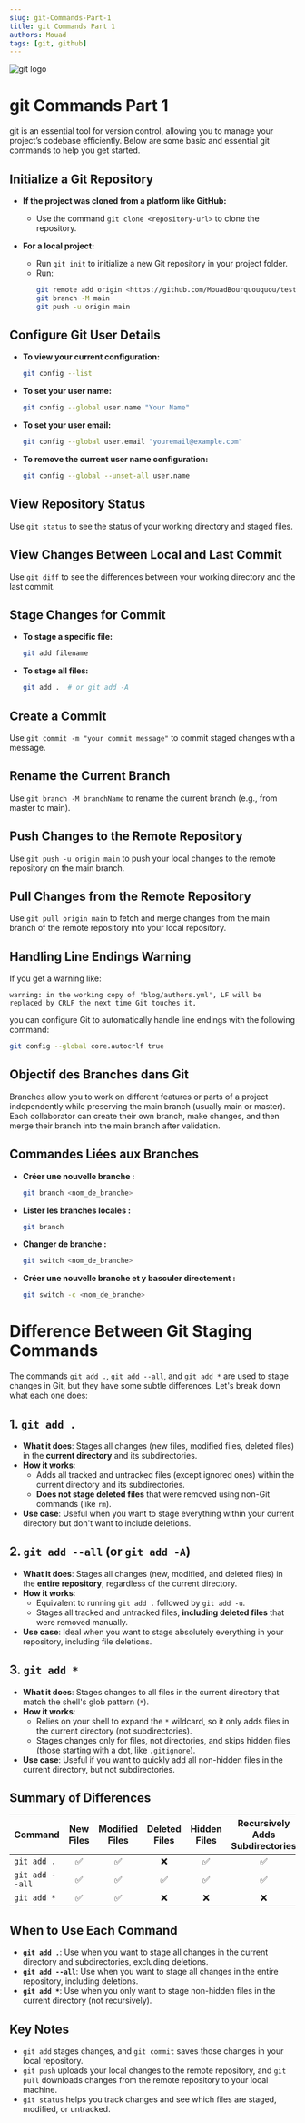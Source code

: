 ```yaml
---
slug: git-Commands-Part-1
title: git Commands Part 1
authors: Mouad
tags: [git, github]
---
```

![git logo](git-commands-part1.png)

# git Commands Part 1

git is an essential tool for version control, allowing you to manage your project’s codebase efficiently. Below are some basic and essential git commands to help you get started.

<!-- truncate -->

## Initialize a Git Repository

- **If the project was cloned from a platform like GitHub:**
    - Use the command `git clone <repository-url>` to clone the repository.

- **For a local project:**
    - Run `git init` to initialize a new Git repository in your project folder.
    - Run:
        ```sh
        git remote add origin <https://github.com/MouadBourquouquou/test-repo.git>
        git branch -M main
        git push -u origin main
        ```

## Configure Git User Details

- **To view your current configuration:**
    ```sh
    git config --list
    ```

- **To set your user name:**
    ```sh
    git config --global user.name "Your Name"
    ```

- **To set your user email:**
    ```sh
    git config --global user.email "youremail@example.com"
    ```

- **To remove the current user name configuration:**
    ```sh
    git config --global --unset-all user.name
    ```

## View Repository Status

Use `git status` to see the status of your working directory and staged files.

## View Changes Between Local and Last Commit

Use `git diff` to see the differences between your working directory and the last commit.

## Stage Changes for Commit

- **To stage a specific file:**
    ```sh
    git add filename
    ```

- **To stage all files:**
    ```sh
    git add .  # or git add -A
    ```

## Create a Commit

Use `git commit -m "your commit message"` to commit staged changes with a message.

## Rename the Current Branch

Use `git branch -M branchName` to rename the current branch (e.g., from master to main).

## Push Changes to the Remote Repository

Use `git push -u origin main` to push your local changes to the remote repository on the main branch.

## Pull Changes from the Remote Repository

Use `git pull origin main` to fetch and merge changes from the main branch of the remote repository into your local repository.

## Handling Line Endings Warning

If you get a warning like:

```
warning: in the working copy of 'blog/authors.yml', LF will be replaced by CRLF the next time Git touches it,
```

you can configure Git to automatically handle line endings with the following command:

```sh
git config --global core.autocrlf true
```

## Objectif des Branches dans Git

Branches allow you to work on different features or parts of a project independently while preserving the main branch (usually main or master). Each collaborator can create their own branch, make changes, and then merge their branch into the main branch after validation.

## Commandes Liées aux Branches

- **Créer une nouvelle branche :**
    ```sh
    git branch <nom_de_branche>
    ```

- **Lister les branches locales :**
    ```sh
    git branch
    ```

- **Changer de branche :**
    ```sh
    git switch <nom_de_branche>
    ```

- **Créer une nouvelle branche et y basculer directement :**
    ```sh
    git switch -c <nom_de_branche>
    ```
# Difference Between Git Staging Commands

The commands `git add .`, `git add --all`, and `git add *` are used to stage changes in Git, but they have some subtle differences. Let's break down what each one does:

## 1. `git add .`
- **What it does**: Stages all changes (new files, modified files, deleted files) in the **current directory** and its subdirectories.
- **How it works**: 
  - Adds all tracked and untracked files (except ignored ones) within the current directory and its subdirectories.
  - **Does not stage deleted files** that were removed using non-Git commands (like `rm`).
- **Use case**: Useful when you want to stage everything within your current directory but don't want to include deletions.

## 2. `git add --all` (or `git add -A`)
- **What it does**: Stages all changes (new, modified, and deleted files) in the **entire repository**, regardless of the current directory.
- **How it works**: 
  - Equivalent to running `git add .` followed by `git add -u`.
  - Stages all tracked and untracked files, **including deleted files** that were removed manually.
- **Use case**: Ideal when you want to stage absolutely everything in your repository, including file deletions.

## 3. `git add *`
- **What it does**: Stages changes to all files in the current directory that match the shell's glob pattern (`*`).
- **How it works**: 
  - Relies on your shell to expand the `*` wildcard, so it only adds files in the current directory (not subdirectories).
  - Stages changes only for files, not directories, and skips hidden files (those starting with a dot, like `.gitignore`).
- **Use case**: Useful if you want to quickly add all non-hidden files in the current directory, but not subdirectories.

## Summary of Differences

| Command           | New Files | Modified Files | Deleted Files | Hidden Files | Recursively Adds Subdirectories |
|-------------------|:---------:|:--------------:|:-------------:|:------------:|:------------------------------:|
| `git add .`       | ✅        | ✅             | ❌            | ✅           | ✅                             |
| `git add --all`   | ✅        | ✅             | ✅            | ✅           | ✅                             |
| `git add *`       | ✅        | ✅             | ❌            | ❌           | ❌                             |

## When to Use Each Command
- **`git add .`**: Use when you want to stage all changes in the current directory and subdirectories, excluding deletions.
- **`git add --all`**: Use when you want to stage all changes in the entire repository, including deletions.
- **`git add *`**: Use when you only want to stage non-hidden files in the current directory (not recursively).


## Key Notes

- `git add` stages changes, and `git commit` saves those changes in your local repository.
- `git push` uploads your local changes to the remote repository, and `git pull` downloads changes from the remote repository to your local machine.
- `git status` helps you track changes and see which files are staged, modified, or untracked.
